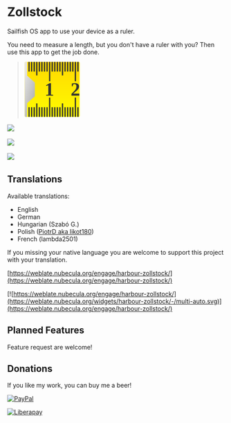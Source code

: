 # Zollstock
Sailfish OS app to use your device as a ruler. 

You need to measure a length, but you don't have a ruler with you? 
Then use this app to get the job done.

>![](icons/128x128/harbour-zollstock.png)

![](https://www.codefactor.io/repository/github/black-sheep-dev/harbour-zollstock/badge?style=plastic)

[![](https://github.com/black-sheep-dev/harbour-zollstock/actions/workflows/main.yml/badge.svg)](https://github.com/black-sheep-dev/harbour-zollstock/actions/workflows/main.yml)

![](http://weblate.nubecula.org/widgets/harbour-zollstock/-/harbour-zollstock/svg-badge.svg)

## Translations
Available translations:

- English
- German
- Hungarian (Szabó G.)
- Polish ([PiotrD aka likot180](https://github.com/likot180))
- French (lambda2501)

If you missing your native language you are welcome to support this project with your translation.

[https://weblate.nubecula.org/engage/harbour-zollstock/](https://weblate.nubecula.org/engage/harbour-zollstock/)

[![https://weblate.nubecula.org/engage/harbour-zollstock/](https://weblate.nubecula.org/widgets/harbour-zollstock/-/multi-auto.svg)](https://weblate.nubecula.org/engage/harbour-zollstock/)

## Planned Features
Feature request are welcome!

## Donations

If you like my work, you can buy me a beer! 

[![PayPal](https://www.paypalobjects.com/en_US/i/btn/btn_donate_LG.gif) ](https://www.paypal.com/paypalme/nubecula/1)

[![Liberapay](https://liberapay.com/assets/widgets/donate.svg)](https://liberapay.com/black-sheep-dev/donate)